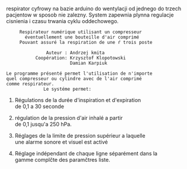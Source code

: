 
respirator cyfrowy na bazie arduino do wentylacji od jednego do trzech pacjentow w sposob nie zalezny. System zapewnia plynna regulacje cisnienia i czasu trwania cyklu oddechowego.

         Respirateur numérique utilisant un compresseur          
           éventuellement une bouteille d'air comprimé            
         Pouvant assuré la respiration de une ŕ trois poste      
                          
                   Auteur : Andrzej kmita           
               Coopération: Krzysztof Klopotowski                 
                            Damian Karpiuk                        
                                                                  
    Le programme présenté permet l'utilisation de n'importe      
    quel compresseur ou cylindre avec de l'air comprimé           
    comme respirateur.                                            
                  Le systéme permet:                              
                                                                  
   1. Régulations de la durée d'inspiration et d'expiration       
                 de 0,1 a 30 seconde                              
                                                                  
   2. régulation de la pression d'air inhalé a partir             
                 de 0,1 jusqu'a 250 hPa.                          
                                                                  
   3. Réglages de la limite de pression supérieur a laquelle      
      une alarme sonore et visuel est activé                      
                                                                  
   4. Réglage indépendant de chaque ligne séparément dans la   
      gamme complčte des paramčtres liste. 
